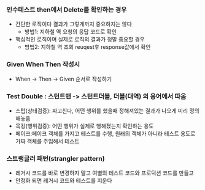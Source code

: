 ### 인수테스트 then에서 Delete를 확인하는 경우
* 간단한 로직이다 결과가 그렇게까지 중요하지는 않다
  * 방법1: 지하철 역 요청의 응답 코드로 확인
* 핵심적인 로직이며 실제로 로직의 결과가 정말 중요할 경우
  * 방법2: 지하철 역 조회 reuqest후 response값에서 확인

### Given When Then 작성시
* When -> Then -> Given 순서로 작성하기

### Test Double : 스턴트맨 -> 스턴트더블, 더블(대역) 의 용어에서 따옴
* 스텁(상태검증): 짜고친다, 어떤 행위를 했을때 정해져있는 결과가 나오게 미리 정의해놓음
* 목킹(행위검증): 어떤 행위가 실제로 행해졌는지 확인하는 용도
* 페이크:페이크 객체를 가지고 테스트를 수행, 원래의 객체가 아니라 테스트 용도로 가짜 객체를 주입해서 테스트

### 스트랭글러 패턴(strangler pattern)
* 레거시 코드를 바로 변경하지 말고 여별의 테스트 코드와 프로덕션 코드를 만들고 
* 안정화 되면 레거시 코드와 테스트를 지운다